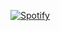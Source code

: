 [![Spotify](https://spotify-github-profile.vercel.app/api/view.svg?uid=31k3gz2hurvhrl2ya2uatoktxafe&redirect=true)](https://spotify-github-profile.vercel.app/api/view.svg?uid=31k3gz2hurvhrl2ya2uatoktxafe&cover_image=true&theme=default&show_offline=true&background_color=121212&interchange=true&bar_color_cover=true)
